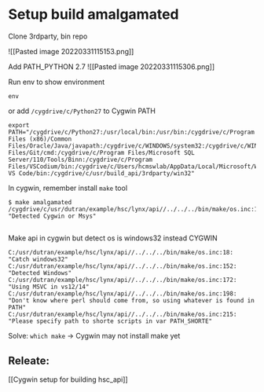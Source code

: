 # Setup build amalgamated

Clone 3rdparty, bin repo

![[Pasted image 20220331115153.png]]

Add PATH_PYTHON 2.7
![[Pasted image 20220331115306.png]]

Run env to show environment
```
env
```

or add `/cygdrive/c/Python27` to Cygwin PATH
```
export PATH="/cygdrive/c/Python27:/usr/local/bin:/usr/bin:/cygdrive/c/Program Files (x86)/Common Files/Oracle/Java/javapath:/cygdrive/c/WINDOWS/system32:/cygdrive/c/WINDOWS:/cygdrive/c/WINDOWS/System32/Wbem:/cygdrive/c/WINDOWS/System32/WindowsPowerShell/v1.0:/cygdrive/c/WINDOWS/System32/OpenSSH:/cygdrive/c/Program Files/Git/cmd:/cygdrive/c/Program Files/Microsoft SQL Server/110/Tools/Binn:/cygdrive/c/Program Files/VSCodium/bin:/cygdrive/c/Users/hcmswlab/AppData/Local/Microsoft/WindowsApps:/cygdrive/c/usr/tools/VSCodium:/cygdrive/c/Users/hcmswlab/AppData/Local/Programs/Microsoft VS Code/bin:/cygdrive/c/usr/build_api/3rdparty/win32"
```
In cygwin, remember install `make` tool
```
$ make amalgamated
/cygdrive/c/usr/dutran/example/hsc/lynx/api//../../../bin/make/os.inc:122: "Detected Cygwin or Msys"
```

##
Make api in cygwin but detect os is windows32 instead CYGWIN
```
C:/usr/dutran/example/hsc/lynx/api//../../../bin/make/os.inc:18: "Catch windows32"
C:/usr/dutran/example/hsc/lynx/api//../../../bin/make/os.inc:152: "Detected Windows"
C:/usr/dutran/example/hsc/lynx/api//../../../bin/make/os.inc:172: "Using MSVC in vs12/14"
C:/usr/dutran/example/hsc/lynx/api//../../../bin/make/os.inc:198: "Don't know where perl should come from, so using whatever is found in PATH"
C:/usr/dutran/example/hsc/lynx/api//../../../bin/make/os.inc:215: "Please specify path to shorte scripts in var PATH_SHORTE"
```

Solve: `which make`
-> Cygwin may not install make yet

## Releate:
[[Cygwin setup for building hsc_api]]